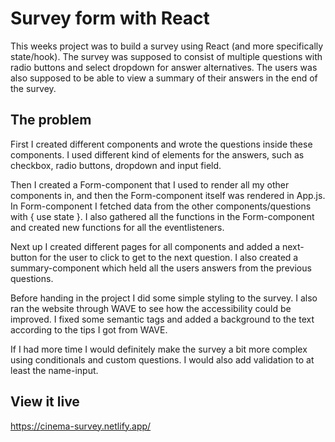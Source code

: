 # Survey form with React

This weeks project was to build a survey using React (and more specifically state/hook). The survey was supposed to consist of multiple questions with radio buttons and select dropdown for answer alternatives. The users was also supposed to be able to view a summary of their answers in the end of the survey.

## The problem

First I created different components and wrote the questions inside these components. I used different kind of elements for the answers, such as checkbox, radio buttons, dropdown and input field. 

Then I created a Form-component that I used to render all my other components in, and then the Form-component itself was rendered in App.js. In Form-component I fetched data from the other components/questions with { use state }. I also gathered all the functions in the Form-component and created new functions for all the eventlisteners. 

Next up I created different pages for all components and added a next-button for the user to click to get to the next question. I also created a summary-component which held all the users answers from the previous questions.

Before handing in the project I did some simple styling to the survey. I also ran the website through WAVE to see how the accessibility could be improved. I fixed some semantic tags and added a background to the text according to the tips I got from WAVE.

If I had more time I would definitely make the survey a bit more complex using conditionals and custom questions. I would also add validation to at least the name-input.

## View it live

https://cinema-survey.netlify.app/
